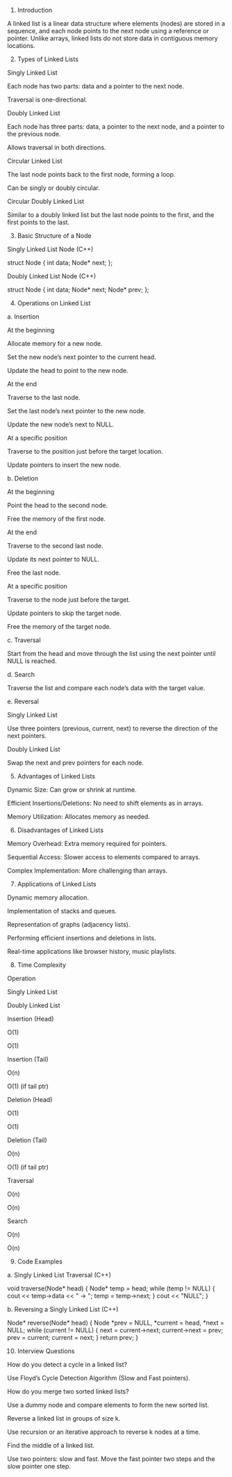 1. Introduction

A linked list is a linear data structure where elements (nodes) are stored in a sequence, and each node points to the next node using a reference or pointer. Unlike arrays, linked lists do not store data in contiguous memory locations.

2. Types of Linked Lists

Singly Linked List

Each node has two parts: data and a pointer to the next node.

Traversal is one-directional.

Doubly Linked List

Each node has three parts: data, a pointer to the next node, and a pointer to the previous node.

Allows traversal in both directions.

Circular Linked List

The last node points back to the first node, forming a loop.

Can be singly or doubly circular.

Circular Doubly Linked List

Similar to a doubly linked list but the last node points to the first, and the first points to the last.

3. Basic Structure of a Node

Singly Linked List Node (C++)

struct Node {
int data;
Node\* next;
};

Doubly Linked List Node (C++)

struct Node {
int data;
Node* next;
Node* prev;
};

4. Operations on Linked List

a. Insertion

At the beginning

Allocate memory for a new node.

Set the new node’s next pointer to the current head.

Update the head to point to the new node.

At the end

Traverse to the last node.

Set the last node’s next pointer to the new node.

Update the new node’s next to NULL.

At a specific position

Traverse to the position just before the target location.

Update pointers to insert the new node.

b. Deletion

At the beginning

Point the head to the second node.

Free the memory of the first node.

At the end

Traverse to the second last node.

Update its next pointer to NULL.

Free the last node.

At a specific position

Traverse to the node just before the target.

Update pointers to skip the target node.

Free the memory of the target node.

c. Traversal

Start from the head and move through the list using the next pointer until NULL is reached.

d. Search

Traverse the list and compare each node’s data with the target value.

e. Reversal

Singly Linked List

Use three pointers (previous, current, next) to reverse the direction of the next pointers.

Doubly Linked List

Swap the next and prev pointers for each node.

5. Advantages of Linked Lists

Dynamic Size: Can grow or shrink at runtime.

Efficient Insertions/Deletions: No need to shift elements as in arrays.

Memory Utilization: Allocates memory as needed.

6. Disadvantages of Linked Lists

Memory Overhead: Extra memory required for pointers.

Sequential Access: Slower access to elements compared to arrays.

Complex Implementation: More challenging than arrays.

7. Applications of Linked Lists

Dynamic memory allocation.

Implementation of stacks and queues.

Representation of graphs (adjacency lists).

Performing efficient insertions and deletions in lists.

Real-time applications like browser history, music playlists.

8. Time Complexity

Operation

Singly Linked List

Doubly Linked List

Insertion (Head)

O(1)

O(1)

Insertion (Tail)

O(n)

O(1) (if tail ptr)

Deletion (Head)

O(1)

O(1)

Deletion (Tail)

O(n)

O(1) (if tail ptr)

Traversal

O(n)

O(n)

Search

O(n)

O(n)

9. Code Examples

a. Singly Linked List Traversal (C++)

void traverse(Node* head) {
Node* temp = head;
while (temp != NULL) {
cout << temp->data << " -> ";
temp = temp->next;
}
cout << "NULL";
}

b. Reversing a Singly Linked List (C++)

Node* reverse(Node* head) {
Node *prev = NULL, *current = head, \*next = NULL;
while (current != NULL) {
next = current->next;
current->next = prev;
prev = current;
current = next;
}
return prev;
}

10. Interview Questions

How do you detect a cycle in a linked list?

Use Floyd’s Cycle Detection Algorithm (Slow and Fast pointers).

How do you merge two sorted linked lists?

Use a dummy node and compare elements to form the new sorted list.

Reverse a linked list in groups of size k.

Use recursion or an iterative approach to reverse k nodes at a time.

Find the middle of a linked list.

Use two pointers: slow and fast. Move the fast pointer two steps and the slow pointer one step.
